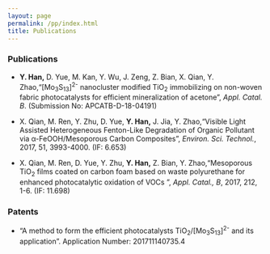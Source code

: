 ```yaml
---
layout: page
permalink: /pp/index.html
title: Publications
---
```


### Publications

- <b>Y. Han,</b> D. Yue, M. Kan, Y. Wu, J. Zeng, Z. Bian, X. Qian, Y. Zhao,“[Mo<sub>3</sub>S<sub>13</sub>]<sup>2-</sup> nanocluster modified TiO<sub>2</sub> immobilizing on non-woven fabric photocatalysts for efficient mineralization of acetone”, <em>Appl. Catal. B</em>.  (Submission No: APCATB-D-18-04191)

- X. Qian, M. Ren, Y. Zhu, D. Yue, <b>Y. Han,</b> J. Jia, Y. Zhao,“Visible Light Assisted Heterogeneous Fenton-Like Degradation of Organic Pollutant via α-FeOOH/Mesoporous Carbon Composites”, <em>Environ. Sci. Technol.</em>, 2017, 51, 3993-4000. (IF: 6.653)


- X. Qian, M. Ren, D. Yue, Y. Zhu, <b>Y. Han,</b> Z. Bian, Y. Zhao,“Mesoporous TiO<sub>2</sub> films coated on carbon foam based on waste polyurethane for enhanced photocatalytic oxidation of VOCs ”, <em>Appl. Catal., B</em>, 2017, 212, 1-6. (IF: 11.698)

### Patents

- “A method to form the efficient photocatalysts TiO<sub>2</sub>/[Mo<sub>3</sub>S<sub>13</sub>]<sup>2-</sup> and its application”. Application Number:  201711140735.4
